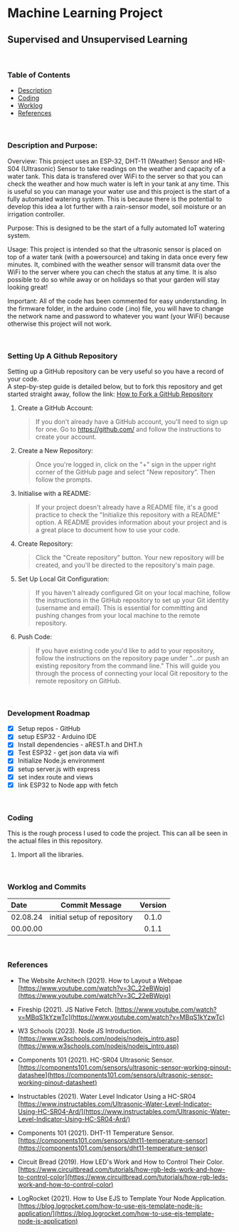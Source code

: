 # Machine Learning Project
## Supervised and Unsupervised Learning

<br>

### Table of Contents
- [Description](#Description)
- [Coding](#Coding)
- [Worklog](#Worklog-and-Commits)
- [References](#References)

<br>

### Description and Purpose:

Overview: This project uses an ESP-32, DHT-11 (Weather) Sensor and HR-S04 (Ultrasonic) Sensor to take readings on the weather and capacity of a water tank. This data is transfered over WiFi to the server so that you can check the weather and how much water is left in your tank at any time. This is useful so you can manage your water use and this project is the start of a fully automated watering system. This is because there is the potential to develop this idea a lot further with a rain-sensor model, soil moisture or an irrigation controller. 

Purpose: This is designed to be the start of a fully automated IoT watering system.

Usage: This project is intended so that the ultrasonic sensor is placed on top of a water tank (with a powersource) and taking in data once every few minutes. It, combined with the weather sensor will transmit data over the WiFi to the server where you can chech the status at any time. It is also possible to do so while away or on holidays so that your garden will stay looking great!

Important: All of the code has been commented for easy understanding. In the firmware folder, in the arduino code (.ino) file, you will have to change the network name and password to whatever you want (your WiFi) because otherwise this project will not work.

<br>


### Setting Up A Github Repository
Setting up a GitHub repository can be very useful so you have a record of your code.
<br>
A step-by-step guide is detailed below, but to fork this repository and get started straight away, follow the link: [How to Fork a GitHub Repository](https://docs.gitlab.com/ee/user/project/repository/forking_workflow.html)

1. Create a GitHub Account:
    > If you don't already have a GitHub account, you'll need to sign up for one. Go to https://github.com/ and follow the instructions to create your account.
2. Create a New Repository:
    > Once you're logged in, click on the "+" sign in the upper right corner of the GitHub page and select "New repository". Then follow the prompts.
3. Initialise with a README:
    > If your project doesn't already have a README file, it's a good practice to check the "Initialize this repository with a README" option. A README provides information about your project and is a great place to document how to use your code.
4. Create Repository:
    > Click the "Create repository" button. Your new repository will be created, and you'll be directed to the repository's main page.
5. Set Up Local Git Configuration:
    > If you haven't already configured Git on your local machine, follow the instructions in the GitHub repository to set up your Git identity (username and email). This is essential for committing and pushing changes from your local machine to the remote repository.
6. Push Code:
    > If you have existing code you'd like to add to your repository, follow the instructions on the repository page under "…or push an existing repository from the command line." This will guide you through the process of connecting your local Git repository to the remote repository on GitHub.



<br>

### Development Roadmap

- [x] Setup repos - GitHub
- [x] setup ESP32 - Arduino IDE
- [x] Install dependencies - aREST.h and DHT.h
- [x] Test ESP32 - get json data via wifi
- [x] Initialize Node.js environment
- [x] setup server.js with express
- [x] set index route and views
- [x] link ESP32 to Node app with fetch

<br>

### Coding
This is the rough process I used to code the project. This can all be seen in the actual files in this repository.

1. Import all the libraries.
    > 

    >


<br>

### Worklog and Commits

Date | Commit Message | Version
:-----|:----------------:|:--------:
02.08.24 | initial setup of repository | 0.1.0
00.00.00 |   | 0.1.1


<br>

### References

- The Website Architech (2021). How to Layout a Webpae [https://www.youtube.com/watch?v=3C_22eBWpjg](https://www.youtube.com/watch?v=3C_22eBWpjg)
  
- Fireship (2021). JS Native Fetch. [https://www.youtube.com/watch?v=MBqS1kYzwTc](https://www.youtube.com/watch?v=MBqS1kYzwTc)
  
- W3 Schools (2023). Node JS Introduction. [https://www.w3schools.com/nodejs/nodejs_intro.asp](https://www.w3schools.com/nodejs/nodejs_intro.asp)
  
- Components 101 (2021). HC-SR04 Ultrasonic Sensor. [https://components101.com/sensors/ultrasonic-sensor-working-pinout-datashee](https://components101.com/sensors/ultrasonic-sensor-working-pinout-datasheet)
  
- Instructables (2021). Water Level Indicator Using a HC-SR04 [https://www.instructables.com/Ultrasonic-Water-Level-Indicator-Using-HC-SR04-Ard/](https://www.instructables.com/Ultrasonic-Water-Level-Indicator-Using-HC-SR04-Ard/)

- Components 101 (2021). DHT-11 Temperature Sensor. [https://components101.com/sensors/dht11-temperature-sensor](https://components101.com/sensors/dht11-temperature-sensor)
  
- Circuit Bread (2019). How LED's Work and How to Control Their Color. [https://www.circuitbread.com/tutorials/how-rgb-leds-work-and-how-to-control-color](https://www.circuitbread.com/tutorials/how-rgb-leds-work-and-how-to-control-color)
  
- LogRocket (2021). How to Use EJS to Template Your Node Application. [https://blog.logrocket.com/how-to-use-ejs-template-node-js-application/](https://blog.logrocket.com/how-to-use-ejs-template-node-js-application)


